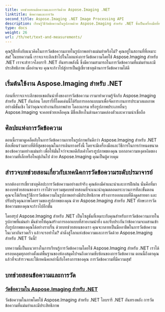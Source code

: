 ```yaml
---
title: บทช่วยสอนข้อความและการวัดด้วย Aspose.Imaging .NET
linktitle: ข้อความและการวัด
second_title: Aspose.Imaging .NET Image Processing API
description: เรียนรู้วิธีวัดข้อความในรูปภาพด้วย Aspose.Imaging สำหรับ .NET ซึ่งเป็นเครื่องมือที่ทรงพลังและแม่นยำ สำรวจบทช่วยสอนเพื่อฝึกฝนเทคนิคการวัดข้อความ
type: docs
weight: 26
url: /th/net/text-and-measurements/
---
```


คุณรู้สึกทึ่งกับแนวคิดในการวัดข้อความภายในรูปภาพอย่างแม่นยำหรือไม่? คุณอยู่ในสถานที่ที่เหมาะสม! ในบทความนี้ เราจะเจาะลึกเข้าไปในโลกแห่งการวัดข้อความโดยใช้ Aspose.Imaging สำหรับ .NET เราจะสำรวจไลบรารี .NET อันทรงพลังนี้ ซึ่งมีความสามารถในการวัดข้อความที่แม่นยำและมีประสิทธิภาพ เมื่ออ่านจบ คุณจะก้าวไปสู่การเป็นผู้เชี่ยวชาญด้านการวัดข้อความได้ดี

## เริ่มต้นใช้งาน Aspose.Imaging สำหรับ .NET

ก่อนที่เราจะเจาะลึกขอบเขตอันน่าทึ่งของการวัดข้อความ เรามาทำความรู้จักกับ Aspose.Imaging สำหรับ .NET กันก่อน ไลบรารี่ที่โดดเด่นนี้ได้รับการออกแบบมาเพื่อจัดการงานการประมวลผลภาพอย่างมีชั้นเชิง ไม่ว่าคุณจะทำงานกับภาพถ่าย ไดอะแกรม หรือรูปภาพประเภทอื่นๆ Aspose.Imaging จะคอยช่วยเหลือคุณ มีชื่อเสียงในด้านความคล่องตัวและความน่าเชื่อถือ

## ศิลปะแห่งการวัดข้อความ

ตอนนี้เรามาดูเคล็ดลับในการวัดข้อความภายในรูปภาพกันดีกว่า Aspose.Imaging สำหรับ .NET คือเพื่อนร่วมทางที่ดีที่สุดของคุณในการเดินทางครั้งนี้ โดยจะมีเครื่องมือและวิธีการในการกำหนดขนาดของข้อความอย่างแม่นยำ เพื่อให้มั่นใจว่าจะพอดีกับเค้าโครงรูปภาพของคุณ บอกลาความหงุดหงิดของข้อความที่เล็กหรือใหญ่เกินไป ด้วย Aspose.Imaging คุณเป็นผู้ควบคุม

## สำรวจบทช่วยสอนเกี่ยวกับเทคนิคการวัดข้อความระดับปรมาจารย์

หากต้องการเชี่ยวชาญศิลปะการวัดข้อความอย่างแท้จริง คุณต้องมีคำแนะนำและการฝึกฝน นั่นคือที่มาของบทช่วยสอนของเรา เราได้รวบรวมชุดบทช่วยสอนที่จะแนะนำคุณตลอดกระบวนการทีละขั้นตอน คุณจะได้เรียนรู้วิธีการวัดข้อความในรูปภาพอย่างมีประสิทธิภาพ สร้างการออกแบบที่ดึงดูดสายตา และปรับปรุงคุณภาพโดยรวมของรูปภาพของคุณ ด้วย Aspose.Imaging สำหรับ .NET ทักษะการวัดข้อความของคุณจะก้าวไปอีกขั้น

โดยสรุป Aspose.Imaging สำหรับ .NET เป็นโซลูชันที่เหมาะกับคุณสำหรับการวัดข้อความภายในรูปภาพที่แม่นยำ มันช่วยให้คุณสร้างการออกแบบที่สวยงามน่าทึ่ง และรับประกันว่าข้อความจะผสานเข้ากับรูปภาพของคุณได้อย่างราบรื่น ด้วยบทช่วยสอนของเรา คุณจะกลายเป็นมืออาชีพในการวัดข้อความในเวลาอันรวดเร็ว แล้วจะรอทำไม? ดำดิ่งสู่โลกแห่งข้อความและการวัดด้วย Aspose.Imaging สำหรับ .NET วันนี้!

บทความนี้เป็นแนวทางในการเรียนรู้การวัดข้อความโดยใช้ Aspose.Imaging สำหรับ .NET เราได้ครอบคลุมทุกอย่างตั้งแต่พื้นฐานของห้องสมุดไปจนถึงความซับซ้อนของการวัดข้อความ ตอนนี้ถึงตาคุณแล้วที่จะสำรวจและใช้เทคนิคเหล่านี้กับโครงการของคุณ การวัดข้อความที่มีความสุข!
## บทช่วยสอนข้อความและการวัด
### [วัดข้อความใน Aspose.Imaging สำหรับ .NET](./measure-text/)
วัดข้อความในภาพโดยใช้ Aspose.Imaging สำหรับ .NET ไลบรารี .NET อันทรงพลัง การวัดข้อความที่แม่นยำและมีประสิทธิภาพ